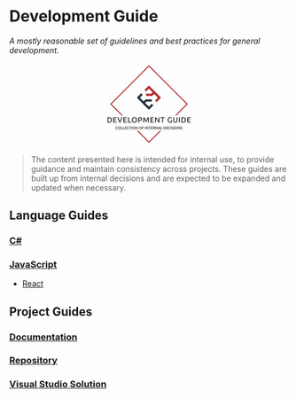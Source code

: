 # Development Guide

_A mostly reasonable set of guidelines and best practices for general development._

![Development Guide](./docs/.assets/project-title.png)

> The content presented here is intended for internal use, to provide guidance and maintain consistency across projects. These guides are built up from internal decisions and are expected to be expanded and updated when necessary.

## Language Guides

### [C#](./docs/csharp)

### [JavaScript](./docs/javascript)

- [React](./docs/javascript/react)

## Project Guides

### [Documentation](./docs/documentation)

### [Repository](./docs/repository)

### [Visual Studio Solution](./docs/visual-studio-solution)
